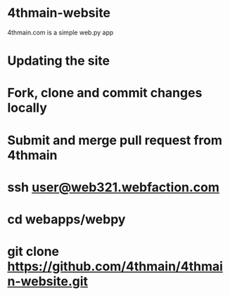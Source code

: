 4thmain-website
===============

4thmain.com is a simple web.py app

Updating the site
=================

# Fork, clone and commit changes locally
# Submit and merge pull request from 4thmain
# ssh user@web321.webfaction.com
# cd webapps/webpy
# git clone https://github.com/4thmain/4thmain-website.git
